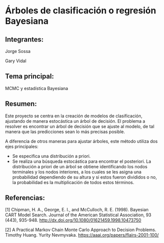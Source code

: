# Árboles de clasificación o regresión Bayesiana

## Integrantes:

Jorge Sossa

Gary Vidal

## Tema principal:

MCMC y estadística Bayesiana

## Resumen:

Este proyecto se centra en la creación de modelos de clasificación, ajustando de manera estocástica un árbol de decisión. El problema a resolver es encontrar un árbol de decisión que se ajuste al modelo, de tal manera que las predicciones sean lo más precisas posible.

A diferencia de otros maneras para ajustar árboles, este método utiliza dos ejes principales:
- Se especifica una distribución a priori.
- Se realiza una búsqueda estocástica para encontrar el posteriori.
La distribución a priori de un árbol se obtiene identificando los nodos terminales y los nodos interiores, a los cuales se les asigna una probabilidad dependiendo de su altura y si estos fueron divididos o no, la probabilidad es la multiplicación de todos estos términos.

## Referencias:

[1] Chipman, H. A., George, E. I., and McCulloch, R. E. (1998). Bayesian CART Model Search. Journal of the American
Statistical Association, 93 (443), 935-948. http://dx.doi.org/10.1080/01621459.1998.10473750

[2] A Practical Markov Chain Monte Carlo Approach to Decision Problems. Timothy Huang. Yurity Nevmyvaka. https://aaai.org/papers/flairs-2001-100/
